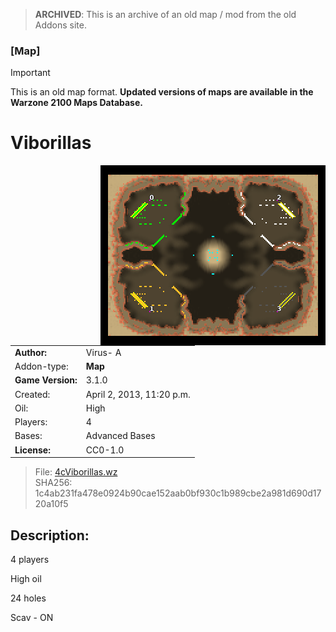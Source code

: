 > **ARCHIVED**: This is an archive of an old map / mod from the old Addons site.

### [Map]

> [!IMPORTANT]
> This is an old map format. **Updated versions of maps are available in the Warzone 2100 Maps Database.**

# Viborillas

<img src="./preview.jpg" align="right" />

| | |
| - | - |
| __Author:__ | Virus- A |
| Addon-type: | __Map__ |
| __Game Version:__ | 3.1.0 |
| Created: | April 2, 2013, 11:20 p.m. |
| Oil: | High |
| Players: | 4 |
| Bases: | Advanced Bases |
| __License:__ | CC0-1.0 |

> File: [4cViborillas.wz](https://github.com/Warzone2100/old-addons-site/raw/main/assets/111/4cViborillas.wz)  
> SHA256: 1c4ab231fa478e0924b90cae152aab0bf930c1b989cbe2a981d690d1720a10f5

## Description:

4 players

High oil

24 holes

Scav - ON



